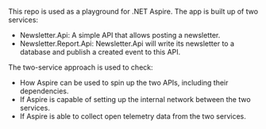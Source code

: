 This repo is used as a playground for .NET Aspire. The app is built up of two services:

- Newsletter.Api: A simple API that allows posting a newsletter.
- Newsletter.Report.Api: Newsletter.Api will write its newsletter to a database and publish a created event to this API. 

The two-service approach is used to check:

- How Aspire can be used to spin up the two APIs, including their dependencies.
- If Aspire is capable of setting up the internal network between the two services.
- If Aspire is able to collect open telemetry data from the two services.   
